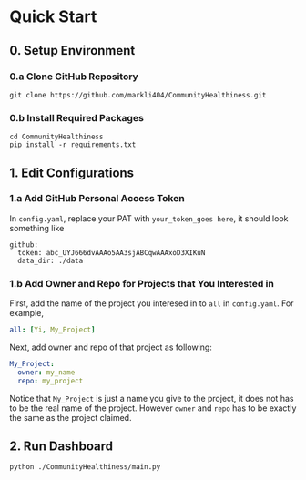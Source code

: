 # Quick Start
## 0. Setup Environment
### 0.a Clone GitHub Repository
```commandline
git clone https://github.com/markli404/CommunityHealthiness.git
```
### 0.b Install Required Packages
```commandline
cd CommunityHealthiness
pip install -r requirements.txt
```
## 1. Edit Configurations
### 1.a Add GitHub Personal Access Token
In `config.yaml`, replace your PAT with `your_token_goes here`, it should look something like
```commandline
github:
  token: abc_UYJ666dvAAAo5AA3sjABCqwAAAxoD3XIKuN
  data_dir: ./data
```
### 1.b Add Owner and Repo for Projects that You Interested in
First, add the name of the project you interesed in to `all` in `config.yaml`. For example,
```yaml
all: [Yi, My_Project]
```
Next, add owner and repo of that project as following:
```yaml
My_Project:
  owner: my_name
  repo: my_project
```
Notice that `My_Project` is just a name you give to the project, it does not has to be the real name of the project.
However `owner` and `repo` has to be exactly the same as the project claimed.
## 2. Run Dashboard
```commandline
python ./CommunityHealthiness/main.py
```